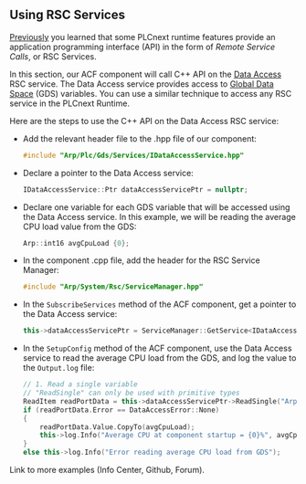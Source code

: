 ## Using RSC Services

[Previously][rsc-services] you learned that some PLCnext runtime features provide an application programming interface (API) in the form of *Remote Service Calls*, or RSC Services.

In this section, our ACF component will call C++ API on the [Data Access][data-access] RSC service. The Data Access service provides access to [Global Data Space][gds-info] (GDS) variables. You can use a similar technique to access any RSC service in the PLCnext Runtime.

Here are the steps to use the C++ API on the Data Access RSC service:

- Add the relevant header file to the .hpp file of our component:

   ```cpp
   #include "Arp/Plc/Gds/Services/IDataAccessService.hpp"
   ```

- Declare a pointer to the Data Access service:

   ```cpp
   IDataAccessService::Ptr dataAccessServicePtr = nullptr;
   ```

- Declare one variable for each GDS variable that will be accessed using the Data Access service. In this example, we will be reading the average CPU load value from the GDS:

   ```cpp
   Arp::int16 avgCpuLoad {0};
   ```

- In the component .cpp file, add the header for the RSC Service Manager:

   ```cpp
   #include "Arp/System/Rsc/ServiceManager.hpp"
   ```

- In the `SubscribeServices` method of the ACF component, get a pointer to the Data Access service:

   ```cpp
   this->dataAccessServicePtr = ServiceManager::GetService<IDataAccessService>();
   ```

- In the `SetupConfig` method of the ACF component, use the Data Access service to read the average CPU load from the GDS, and log the value to the `Output.log` file:

   ```cpp
   // 1. Read a single variable
   // "ReadSingle" can only be used with primitive types
   ReadItem readPortData = this->dataAccessServicePtr->ReadSingle("Arp.Plc.Eclr/DEVICE_STATE.CPU_LOAD_ALL_CORES");
   if (readPortData.Error == DataAccessError::None)
   {
       readPortData.Value.CopyTo(avgCpuLoad);
       this->log.Info("Average CPU at component startup = {0}%", avgCpuLoad);
   }
   else this->log.Info("Error reading average CPU load from GDS");
   ```




Link to more examples (Info Center, Github, Forum).

[rsc-services]: ch03-05-rsc-services.md
[data-access]: https://api.plcnext.help/api_docs_2021-0-LTS/classArp_1_1Plc_1_1Gds_1_1Services_1_1IDataAccessService.html 
[gds-info]: https://www.plcnext.help/te/PLCnext_Runtime/GDS_Global_Data_Space.htm "PLCnext Info Center"
